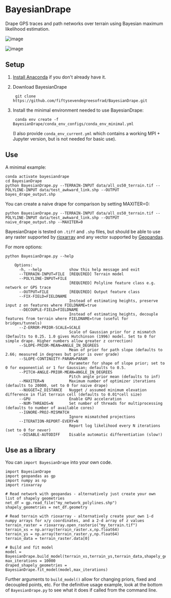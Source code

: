 # BayesianDrape
Drape GPS traces and path networks over terrain using Bayesian maximum likelihood estimation.

![image](https://github.com/fiftysevendegreesofrad/BayesianDrape/assets/12543309/917089f8-92d9-44b7-adef-7d561e56f18c)

![image](https://user-images.githubusercontent.com/12543309/137376777-69e42b05-269a-4144-8bf0-16fcf1cd355c.png)

## Setup

1. [Install Anaconda](https://docs.anaconda.com/anaconda/install/index.html) if you don't already have it.

2. Download BayesianDrape

        git clone https://github.com/fiftysevendegreesofrad/BayesianDrape.git
        
3. Install the minimal environment needed to use BayesianDrape:

        conda env create -f BayesianDrape/conda_env_configs/conda_env_minimal.yml

   (I also provide `conda_env_current.yml` which contains a working MPI + Jupyter version, but is not needed for basic use).

## Use

A minimal example: 

    conda activate bayesiandrape
    cd BayesianDrape
    python BayesianDrape.py --TERRAIN-INPUT data/all_os50_terrain.tif --POLYLINE-INPUT data/test_awkward_link.shp --OUTPUT bayes_drape_output.shp 

You can create a naive drape for comparison by setting MAXITER=0:

    python BayesianDrape.py --TERRAIN-INPUT data/all_os50_terrain.tif --POLYLINE-INPUT data/test_awkward_link.shp --OUTPUT naive_drape_output.shp --MAXITER=0

BayesianDrape is tested on `.tiff` and `.shp` files, but should be able to use any raster supported by [rioxarray](https://corteva.github.io/rioxarray/stable/) and any vector supported by [Geopandas](https://geopandas.org/).

For more options:

    python BayesianDrape.py --help
    
        Options:
          -h, --help            show this help message and exit
          --TERRAIN-INPUT=FILE  [REQUIRED] Terrain model
          --POLYLINE-INPUT=FILE
                                [REQUIRED] Polyline feature class e.g. network or GPS trace
          --OUTPUT=FILE         [REQUIRED] Output feature class
          --FIX-FIELD=FIELDNAME
                                Instead of estimating heights, preserve input z on features where FIELDNAME=true
          --DECOUPLE-FIELD=FIELDNAME
                                Instead of estimating heights, decouple features from terrain where FIELDNAME=true (useful for bridges/tunnels)
          --Z-ERROR-PRIOR-SCALE=SCALE
                                Scale of Gaussian prior for z mismatch (Defaults to 0.25. 1.0 gives Hutchinson (1996) model. Set to 0 for simple drape. Higher numbers allow greater z correction)
          --SLOPE-PRIOR-MEAN=ANGLE_IN_DEGREES
                                Mean of prior for path slope (defaults to 2.66; measured in degrees but prior is over grade)
          --SLOPE-CONTINUITY-PARAM=PARAM
                                Parameter for shape of slope prior; set to 0 for exponential or 1 for Gaussian; defaults to 0.5.
          --PITCH-ANGLE-PRIOR-MEAN=ANGLE_IN_DEGREES
                                Pitch angle prior mean (defaults to inf)
          --MAXITER=N           Maximum number of optimizer iterations (defaults to 20000, set to 0 for naive drape)
          --NUGGET=Z_DISTANCE   Nugget / assumed minimum elevation difference in flat terrain cell (defaults to 0.01*cell size)
          --GPU                 Enable GPU acceleration
          --NUM-THREADS=N       Set number of threads for multiprocessing (defaults to number of available cores)
          --IGNORE-PROJ-MISMATCH
                                Ignore mismatched projections
          --ITERATION-REPORT-EVERY=N
                                Report log likelihood every N iterations (set to 0 for never)
          --DISABLE-AUTODIFF    Disable automatic differentiation (slow!)

## Use as a library

You can `import BayesianDrape` into your own code. 

    import BayesianDrape
    import geopandas as gp
    import numpy as np
    import rioxarray

    # Read network with geopandas - alternatively just create your own list of shapely geometries
    net_df = gp.read_file("my_network_polylines.shp")
    shapely_geometries = net_df.geometry

    # Read terrain with rioxarray - alternatively create your own 1-d numpy arrays for x/y coordinates, and a 2-d array of z values
    terrain_raster = rioxarray.open_rasterio("my_terrain.tif")
    terrain_xs = np.array(terrain_raster.x,np.float64)
    terrain_ys = np.array(terrain_raster.y,np.float64)
    terrain_data = terrain_raster.data[0]
        
    # Build and fit model
    model = BayesianDrape.build_model(terrain_xs,terrain_ys,terrain_data,shapely_geometries)
    max_iterations = 10000
    draped_shapely_geometries = BayesianDrape.fit_model(model,max_iterations)
    
Further arguments to `build_model()` allow for changing priors, fixed and decoupled points, etc. For the definitive usage example, look at the bottom of `BayesianDrape.py` to see what it does if called from the command line.
